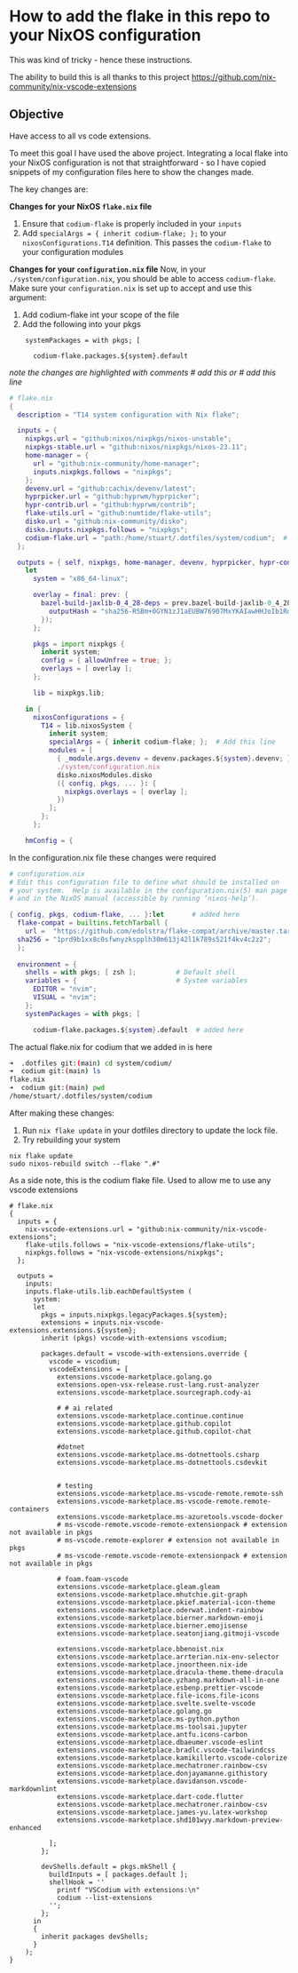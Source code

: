 
# How to add the flake in this repo to your NixOS configuration


This was kind of tricky - hence these instructions. 

The ability to build this is all thanks to this project
https://github.com/nix-community/nix-vscode-extensions


## Objective

Have access to all vs code extensions. 

To meet this goal I have used the above project. 
Integrating a local flake into your NixOS configuration is not that straightforward - so I have copied snippets of my configuration files here to show the changes made.

The key changes are:

**Changes for your NixOS `flake.nix` file**

1. Ensure that `codium-flake` is properly included in your `inputs`
2. Add `specialArgs = { inherit codium-flake; };` to your `nixosConfigurations.T14` definition. This passes the `codium-flake` to your configuration modules

**Changes for your `configuration.nix` file**
Now, in your `./system/configuration.nix`, you should be able to access `codium-flake`. Make sure your `configuration.nix` is set up to accept and use this argument:
1. Add codium-flake int your scope of the file
2. Add the following into your pkgs
```
    systemPackages = with pkgs; [

      codium-flake.packages.${system}.default
```


*note the changes are highlighted with comments # add this or # add this line*

```nix
# flake.nix
{
  description = "T14 system configuration with Nix flake";

  inputs = {
    nixpkgs.url = "github:nixos/nixpkgs/nixos-unstable";
    nixpkgs-stable.url = "github:nixos/nixpkgs/nixos-23.11";
    home-manager = {
      url = "github:nix-community/home-manager";
      inputs.nixpkgs.follows = "nixpkgs";
    };
    devenv.url = "github:cachix/devenv/latest";
    hyprpicker.url = "github:hyprwm/hyprpicker";
    hypr-contrib.url = "github:hyprwm/contrib";
    flake-utils.url = "github:numtide/flake-utils";
    disko.url = "github:nix-community/disko";
    disko.inputs.nixpkgs.follows = "nixpkgs";
    codium-flake.url = "path:/home/stuart/.dotfiles/system/codium";  # add this line
  };

  outputs = { self, nixpkgs, home-manager, devenv, hyprpicker, hypr-contrib, disko, codium-flake, ... }:  # add this
    let
      system = "x86_64-linux";

      overlay = final: prev: {
        bazel-build-jaxlib-0_4_28-deps = prev.bazel-build-jaxlib-0_4_28-deps.overrideAttrs (oldAttrs: {
          outputHash = "sha256-R5Bm+0GYN1zJ1aEUBW76907MxYKAIawHHJoIb1RdsKE=";
        });
      };

      pkgs = import nixpkgs {
        inherit system;
        config = { allowUnfree = true; };
        overlays = [ overlay ];
      };

      lib = nixpkgs.lib;

    in {
      nixosConfigurations = {
        T14 = lib.nixosSystem {
          inherit system;
          specialArgs = { inherit codium-flake; };  # Add this line
          modules = [
            { _module.args.devenv = devenv.packages.${system}.devenv; }
            ./system/configuration.nix
            disko.nixosModules.disko
            ({ config, pkgs, ... }: {
              nixpkgs.overlays = [ overlay ];
            })
          ];
        };
      };

    hmConfig = {
```

In the configuration.nix file these changes were required

```nix
# configuration.nix
# Edit this configuration file to define what should be installed on
# your system.  Help is available in the configuration.nix(5) man page
# and in the NixOS manual (accessible by running ‘nixos-help’).

{ config, pkgs, codium-flake, ... }:let       # added here
  flake-compat = builtins.fetchTarball {
    url =  "https://github.com/edolstra/flake-compat/archive/master.tar.gz";
  sha256 = "1prd9b1xx8c0sfwnyzkspplh30m613j42l1k789s521f4kv4c2z2";
  };
  
  environment = {
    shells = with pkgs; [ zsh ];          # Default shell
    variables = {                         # System variables
      EDITOR = "nvim";
      VISUAL = "nvim";
    };
    systemPackages = with pkgs; [

      codium-flake.packages.${system}.default  # added here
```

The actual flake.nix for codium that we added in is here
```bash
➜  .dotfiles git:(main) cd system/codium/
➜  codium git:(main) ls
flake.nix
➜  codium git:(main) pwd
/home/stuart/.dotfiles/system/codium
```

After making these changes:

1. Run `nix flake update` in your dotfiles directory to update the lock file.
2. Try rebuilding your system

```
nix flake update
sudo nixos-rebuild switch --flake ".#"
```

As a side note, this is the codium flake file. Used to allow me to use any vscode extensions

```
# flake.nix
{
  inputs = {
    nix-vscode-extensions.url = "github:nix-community/nix-vscode-extensions";
    flake-utils.follows = "nix-vscode-extensions/flake-utils";
    nixpkgs.follows = "nix-vscode-extensions/nixpkgs";
  };

  outputs =
    inputs:
    inputs.flake-utils.lib.eachDefaultSystem (
      system:
      let
        pkgs = inputs.nixpkgs.legacyPackages.${system};
        extensions = inputs.nix-vscode-extensions.extensions.${system};
        inherit (pkgs) vscode-with-extensions vscodium;

        packages.default = vscode-with-extensions.override {
          vscode = vscodium;
          vscodeExtensions = [
            extensions.vscode-marketplace.golang.go
            extensions.open-vsx-release.rust-lang.rust-analyzer
            extensions.vscode-marketplace.sourcegraph.cody-ai

            # # ai related
            extensions.vscode-marketplace.continue.continue
            extensions.vscode-marketplace.github.copilot
            extensions.vscode-marketplace.github.copilot-chat

            #dotnet
            extensions.vscode-marketplace.ms-dotnettools.csharp
            extensions.vscode-marketplace.ms-dotnettools.csdevkit


            # testing
            extensions.vscode-marketplace.ms-vscode-remote.remote-ssh
            extensions.vscode-marketplace.ms-vscode-remote.remote-containers
            extensions.vscode-marketplace.ms-azuretools.vscode-docker
            # ms-vscode-remote.vscode-remote-extensionpack # extension not available in pkgs
            # ms-vscode.remote-explorer # extension not available in pkgs
            # ms-vscode-remote.vscode-remote-extensionpack # extension not available in pkgs

            # foam.foam-vscode
            extensions.vscode-marketplace.gleam.gleam
            extensions.vscode-marketplace.mhutchie.git-graph
            extensions.vscode-marketplace.pkief.material-icon-theme
            extensions.vscode-marketplace.oderwat.indent-rainbow
            extensions.vscode-marketplace.bierner.markdown-emoji
            extensions.vscode-marketplace.bierner.emojisense
            extensions.vscode-marketplace.seatonjiang.gitmoji-vscode

            extensions.vscode-marketplace.bbenoist.nix
            extensions.vscode-marketplace.arrterian.nix-env-selector
            extensions.vscode-marketplace.jnoortheen.nix-ide
            extensions.vscode-marketplace.dracula-theme.theme-dracula
            extensions.vscode-marketplace.yzhang.markdown-all-in-one
            extensions.vscode-marketplace.esbenp.prettier-vscode
            extensions.vscode-marketplace.file-icons.file-icons
            extensions.vscode-marketplace.svelte.svelte-vscode
            extensions.vscode-marketplace.golang.go
            extensions.vscode-marketplace.ms-python.python
            extensions.vscode-marketplace.ms-toolsai.jupyter
            extensions.vscode-marketplace.antfu.icons-carbon
            extensions.vscode-marketplace.dbaeumer.vscode-eslint
            extensions.vscode-marketplace.bradlc.vscode-tailwindcss
            extensions.vscode-marketplace.kamikillerto.vscode-colorize
            extensions.vscode-marketplace.mechatroner.rainbow-csv
            extensions.vscode-marketplace.donjayamanne.githistory
            extensions.vscode-marketplace.davidanson.vscode-markdownlint
            extensions.vscode-marketplace.dart-code.flutter
            extensions.vscode-marketplace.mechatroner.rainbow-csv
            extensions.vscode-marketplace.james-yu.latex-workshop
            extensions.vscode-marketplace.shd101wyy.markdown-preview-enhanced

          ];
        };

        devShells.default = pkgs.mkShell {
          buildInputs = [ packages.default ];
          shellHook = ''
            printf "VSCodium with extensions:\n"
            codium --list-extensions
          '';
        };
      in
      {
        inherit packages devShells;
      }
    );
}
```
